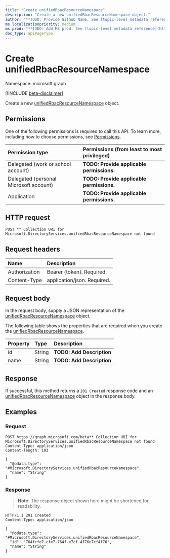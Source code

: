 ```yaml
---
title: "Create unifiedRbacResourceNamespace"
description: "Create a new unifiedRbacResourceNamespace object."
author: "**TODO: Provide Github Name. See [topic-level metadata reference](https://msgo.azurewebsites.net/add/document/guidelines/metadata.html#topic-level-metadata)**"
ms.localizationpriority: medium
ms.prod: "**TODO: Add MS prod. See [topic-level metadata reference](https://msgo.azurewebsites.net/add/document/guidelines/metadata.html#topic-level-metadata)**"
doc_type: apiPageType
---
```


# Create unifiedRbacResourceNamespace
Namespace: microsoft.graph

[!INCLUDE [beta-disclaimer](../../includes/beta-disclaimer.md)]

Create a new [unifiedRbacResourceNamespace](../resources/unifiedrbacresourcenamespace.md) object.

## Permissions
One of the following permissions is required to call this API. To learn more, including how to choose permissions, see [Permissions](/graph/permissions-reference).

|Permission type|Permissions (from least to most privileged)|
|:---|:---|
|Delegated (work or school account)|**TODO: Provide applicable permissions.**|
|Delegated (personal Microsoft account)|**TODO: Provide applicable permissions.**|
|Application|**TODO: Provide applicable permissions.**|

## HTTP request

<!-- {
  "blockType": "ignored"
}
-->
``` http
POST ** Collection URI for Microsoft.DirectoryServices.unifiedRbacResourceNamespace not found
```

## Request headers
|Name|Description|
|:---|:---|
|Authorization|Bearer {token}. Required.|
|Content-Type|application/json. Required.|

## Request body
In the request body, supply a JSON representation of the [unifiedRbacResourceNamespace](../resources/unifiedrbacresourcenamespace.md) object.

The following table shows the properties that are required when you create the [unifiedRbacResourceNamespace](../resources/unifiedrbacresourcenamespace.md).

|Property|Type|Description|
|:---|:---|:---|
|id|String|**TODO: Add Description**|
|name|String|**TODO: Add Description**|



## Response

If successful, this method returns a `201 Created` response code and an [unifiedRbacResourceNamespace](../resources/unifiedrbacresourcenamespace.md) object in the response body.

## Examples

### Request
<!-- {
  "blockType": "request",
  "name": "create_unifiedrbacresourcenamespace_from_"
}
-->
``` http
POST https://graph.microsoft.com/beta** Collection URI for Microsoft.DirectoryServices.unifiedRbacResourceNamespace not found
Content-Type: application/json
Content-length: 103

{
  "@odata.type": "#Microsoft.DirectoryServices.unifiedRbacResourceNamespace",
  "name": "String"
}
```


### Response
>**Note:** The response object shown here might be shortened for readability.
<!-- {
  "blockType": "response",
  "truncated": true,
  "@odata.type": "Microsoft.DirectoryServices.unifiedRbacResourceNamespace"
}
-->
``` http
HTTP/1.1 201 Created
Content-Type: application/json

{
  "@odata.type": "#Microsoft.DirectoryServices.unifiedRbacResourceNamespace",
  "id": "764fcfe7-cfe7-764f-e7cf-4f76e7cf4f76",
  "name": "String"
}
```

